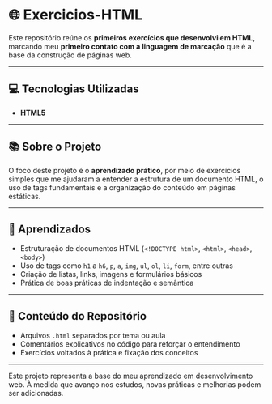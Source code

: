 # 🌐 Exercicios-HTML

Este repositório reúne os **primeiros exercícios que desenvolvi em HTML**, marcando meu **primeiro contato com a linguagem de marcação** que é a base da construção de páginas web.

---

## 💻 Tecnologias Utilizadas

- **HTML5**

---

## 📚 Sobre o Projeto

O foco deste projeto é o **aprendizado prático**, por meio de exercícios simples que me ajudaram a entender a estrutura de um documento HTML, o uso de tags fundamentais e a organização do conteúdo em páginas estáticas.

---

## 🧠 Aprendizados

- Estruturação de documentos HTML (`<!DOCTYPE html>`, `<html>`, `<head>`, `<body>`)
- Uso de tags como `h1` a `h6`, `p`, `a`, `img`, `ul`, `ol`, `li`, `form`, entre outras
- Criação de listas, links, imagens e formulários básicos
- Prática de boas práticas de indentação e semântica

---

## 🧪 Conteúdo do Repositório

- Arquivos `.html` separados por tema ou aula
- Comentários explicativos no código para reforçar o entendimento
- Exercícios voltados à prática e fixação dos conceitos

---

Este projeto representa a base do meu aprendizado em desenvolvimento web. À medida que avanço nos estudos, novas práticas e melhorias podem ser adicionadas.
